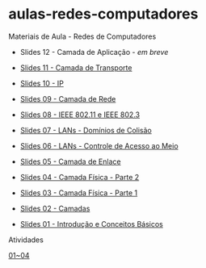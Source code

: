 # aulas-redes-computadores
Materiais de Aula - Redes de Computadores

* Slides 12 - Camada de Aplicação - _em breve_

* [Slides 11 - Camada de Transporte](https://docs.google.com/presentation/d/1w69fR2tLQUUa0jvwL130xxv_QQCrWeHqpUWYv_w2IoM/edit?usp=sharing)

* [Slides 10 - IP](https://docs.google.com/presentation/d/1d1PiLDLmUG7KG7uMYyWHoKdPi1_e1O7RMh7KB6owch8/edit?usp=sharing)

* [Slides 09 - Camada de Rede](https://docs.google.com/presentation/d/1TEJxqb5EiMgN6WSKkw_VglOCw1WmuEbJTLmBUsmr7H4/edit?usp=sharing)

* [Slides 08 - IEEE 802.11 e IEEE 802.3](https://docs.google.com/presentation/d/1wakP_ekhm4-B4ZWDbDRc8nYfTaCu_NwGLmklr2Ny4I8/edit?usp=sharing)

* [Slides 07 - LANs - Domínios de Colisão](https://docs.google.com/presentation/d/1CxSkkAf3gcq-XD0njVnu0coDezaLrDRazeStH-9LspA/edit?usp=sharing)

* [Slides 06 - LANs - Controle de Acesso ao Meio](https://docs.google.com/presentation/d/1H01z0z5-NXHvtbYXQPCkxOYQy1G_favAsxLC8Bb0EoY/edit?usp=sharing)

* [Slides 05 - Camada de Enlace](https://docs.google.com/presentation/d/1Eb122UtLWrOATNiBf8HWDMgNNBUUuV87wMr5egvaF7Y/edit?usp=sharing)

* [Slides 04 - Camada Física - Parte 2](https://docs.google.com/presentation/d/1r9sbHyLaJr7vIJInlMKbP5W39CApBqcqMPcqIlBsO4M/edit?usp=sharing)

* [Slides 03 - Camada Física - Parte 1](https://docs.google.com/presentation/d/16pWl1Z2aas_wV_INlL-B3ENbCw_-wvynX2FLfPEVYHs/edit?usp=sharing)

* [Slides 02 - Camadas](https://docs.google.com/presentation/d/1Qk8yFUqnDKzgeA--00Xmo7Eh7_lC2_l3ojztubPMJsk/edit?usp=sharing)

* [Slides 01 - Introdução e Conceitos Básicos](https://docs.google.com/presentation/d/1oASBRtDiCu_wyoGWKVNmXSdq-w_VJCT6E7U9ZFbhkAQ/edit?usp=sharing)

Atividades

[01~04](https://goo.gl/PPRjYo)
